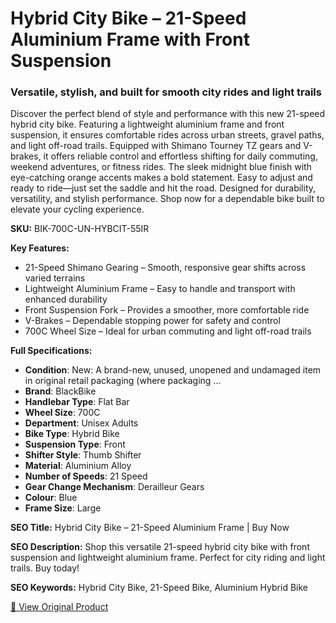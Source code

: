 # Hybrid City Bike – 21-Speed Aluminium Frame with Front Suspension

### Versatile, stylish, and built for smooth city rides and light trails

Discover the perfect blend of style and performance with this new 21-speed hybrid city bike. Featuring a lightweight aluminium frame and front suspension, it ensures comfortable rides across urban streets, gravel paths, and light off-road trails. Equipped with Shimano Tourney TZ gears and V-brakes, it offers reliable control and effortless shifting for daily commuting, weekend adventures, or fitness rides. The sleek midnight blue finish with eye-catching orange accents makes a bold statement. Easy to adjust and ready to ride—just set the saddle and hit the road. Designed for durability, versatility, and stylish performance. Shop now for a dependable bike built to elevate your cycling experience.

**SKU:** BIK-700C-UN-HYBCIT-55IR

**Key Features:**
- 21-Speed Shimano Gearing – Smooth, responsive gear shifts across varied terrains
- Lightweight Aluminium Frame – Easy to handle and transport with enhanced durability
- Front Suspension Fork – Provides a smoother, more comfortable ride
- V-Brakes – Dependable stopping power for safety and control
- 700C Wheel Size – Ideal for urban commuting and light off-road trails

**Full Specifications:**
- **Condition**: New: A brand-new, unused, unopened and undamaged item in original retail packaging (where packaging ...
- **Brand**: BlackBike
- **Handlebar Type**: Flat Bar
- **Wheel Size**: 700C
- **Department**: Unisex Adults
- **Bike Type**: Hybrid Bike
- **Suspension Type**: Front
- **Shifter Style**: Thumb Shifter
- **Material**: Aluminium Alloy
- **Number of Speeds**: 21 Speed
- **Gear Change Mechanism**: Derailleur Gears
- **Colour**: Blue
- **Frame Size**: Large

**SEO Title:** Hybrid City Bike – 21-Speed Aluminium Frame | Buy Now

**SEO Description:** Shop this versatile 21-speed hybrid city bike with front suspension and lightweight aluminium frame. Perfect for city riding and light trails. Buy today!

**SEO Keywords:** Hybrid City Bike, 21-Speed Bike, Aluminium Hybrid Bike

[🔗 View Original Product](https://www.ebay.co.uk/itm/236073394924)
